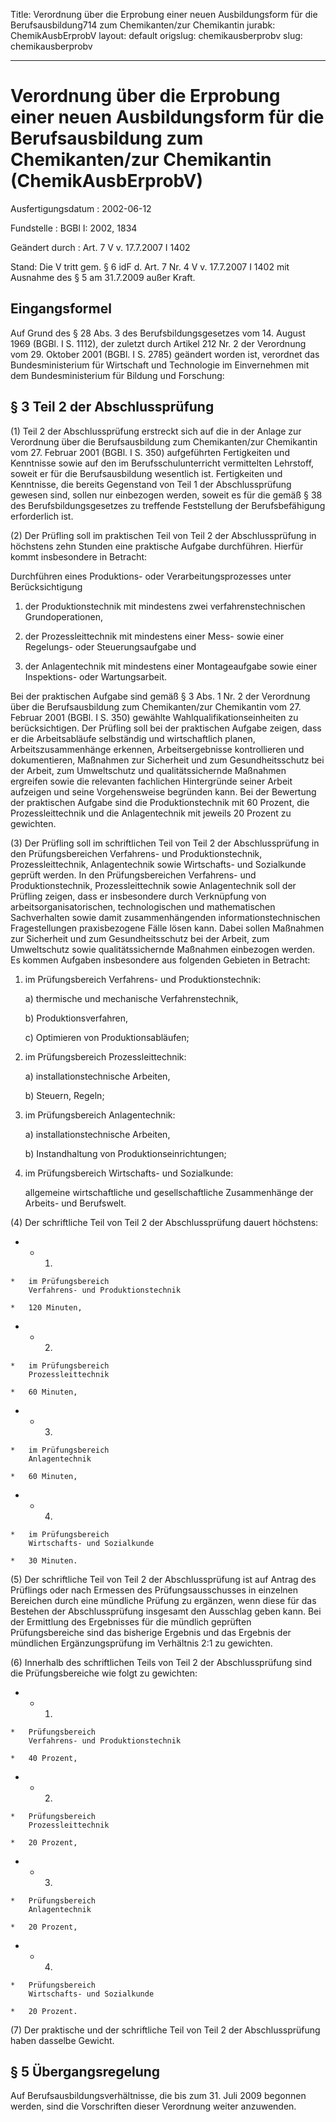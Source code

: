 Title: Verordnung über die Erprobung einer neuen Ausbildungsform für die Berufsausbildung714
  zum Chemikanten/zur Chemikantin
jurabk: ChemikAusbErprobV
layout: default
origslug: chemikausberprobv
slug: chemikausberprobv

---

# Verordnung über die Erprobung einer neuen Ausbildungsform für die Berufsausbildung zum Chemikanten/zur Chemikantin (ChemikAusbErprobV)

Ausfertigungsdatum
:   2002-06-12

Fundstelle
:   BGBl I: 2002, 1834

Geändert durch
:   Art. 7 V v. 17.7.2007 I 1402

Stand: Die V tritt gem. § 6 idF d. Art. 7 Nr. 4 V v. 17.7.2007 I 1402 mit Ausnahme des § 5 am 31.7.2009 außer Kraft.

## Eingangsformel

Auf Grund des § 28 Abs. 3 des Berufsbildungsgesetzes vom 14. August
1969 (BGBl. I S. 1112), der zuletzt durch Artikel 212 Nr. 2 der
Verordnung vom 29. Oktober 2001 (BGBl. I S. 2785) geändert worden ist,
verordnet das Bundesministerium für Wirtschaft und Technologie im
Einvernehmen mit dem Bundesministerium für Bildung und Forschung:


## § 3 Teil 2 der Abschlussprüfung

(1) Teil 2 der Abschlussprüfung erstreckt sich auf die in der Anlage
zur Verordnung über die Berufsausbildung zum Chemikanten/zur
Chemikantin vom 27. Februar 2001 (BGBl. I S. 350) aufgeführten
Fertigkeiten und Kenntnisse sowie auf den im Berufsschulunterricht
vermittelten Lehrstoff, soweit er für die Berufsausbildung wesentlich
ist. Fertigkeiten und Kenntnisse, die bereits Gegenstand von Teil 1
der Abschlussprüfung gewesen sind, sollen nur einbezogen werden,
soweit es für die gemäß § 38 des Berufsbildungsgesetzes zu treffende
Feststellung der Berufsbefähigung erforderlich ist.

(2) Der Prüfling soll im praktischen Teil von Teil 2 der
Abschlussprüfung in höchstens zehn Stunden eine praktische Aufgabe
durchführen. Hierfür kommt insbesondere in Betracht:

Durchführen eines Produktions- oder Verarbeitungsprozesses unter
Berücksichtigung

1.  der Produktionstechnik mit mindestens zwei verfahrenstechnischen
    Grundoperationen,


2.  der Prozessleittechnik mit mindestens einer Mess- sowie einer
    Regelungs- oder Steuerungsaufgabe und


3.  der Anlagentechnik mit mindestens einer Montageaufgabe sowie einer
    Inspektions- oder Wartungsarbeit.



Bei der praktischen Aufgabe sind gemäß § 3 Abs. 1 Nr. 2 der Verordnung
über die Berufsausbildung zum Chemikanten/zur Chemikantin vom 27.
Februar 2001 (BGBl. I S. 350) gewählte Wahlqualifikationseinheiten zu
berücksichtigen. Der Prüfling soll bei der praktischen Aufgabe zeigen,
dass er die Arbeitsabläufe selbständig und wirtschaftlich planen,
Arbeitszusammenhänge erkennen, Arbeitsergebnisse kontrollieren und
dokumentieren, Maßnahmen zur Sicherheit und zum Gesundheitsschutz bei
der Arbeit, zum Umweltschutz und qualitätssichernde Maßnahmen
ergreifen sowie die relevanten fachlichen Hintergründe seiner Arbeit
aufzeigen und seine Vorgehensweise begründen kann. Bei der Bewertung
der praktischen Aufgabe sind die Produktionstechnik mit 60 Prozent,
die Prozessleittechnik und die Anlagentechnik mit jeweils 20 Prozent
zu gewichten.

(3) Der Prüfling soll im schriftlichen Teil von Teil 2 der
Abschlussprüfung in den Prüfungsbereichen Verfahrens- und
Produktionstechnik, Prozessleittechnik, Anlagentechnik sowie
Wirtschafts- und Sozialkunde geprüft werden. In den Prüfungsbereichen
Verfahrens- und Produktionstechnik, Prozessleittechnik sowie
Anlagentechnik soll der Prüfling zeigen, dass er insbesondere durch
Verknüpfung von arbeitsorganisatorischen, technologischen und
mathematischen Sachverhalten sowie damit zusammenhängenden
informationstechnischen Fragestellungen praxisbezogene Fälle lösen
kann. Dabei sollen Maßnahmen zur Sicherheit und zum Gesundheitsschutz
bei der Arbeit, zum Umweltschutz sowie qualitätssichernde Maßnahmen
einbezogen werden. Es kommen Aufgaben insbesondere aus folgenden
Gebieten in Betracht:

1.  im Prüfungsbereich Verfahrens- und Produktionstechnik:

    a)  thermische und mechanische Verfahrenstechnik,


    b)  Produktionsverfahren,


    c)  Optimieren von Produktionsabläufen;





2.  im Prüfungsbereich Prozessleittechnik:

    a)  installationstechnische Arbeiten,


    b)  Steuern, Regeln;





3.  im Prüfungsbereich Anlagentechnik:

    a)  installationstechnische Arbeiten,


    b)  Instandhaltung von Produktionseinrichtungen;





4.  im Prüfungsbereich Wirtschafts- und Sozialkunde:

    allgemeine wirtschaftliche und gesellschaftliche Zusammenhänge der
    Arbeits- und Berufswelt.




(4) Der schriftliche Teil von Teil 2 der Abschlussprüfung dauert
höchstens:

*    *   1.

    *   im Prüfungsbereich
        Verfahrens- und Produktionstechnik

    *   120 Minuten,


*    *   2.

    *   im Prüfungsbereich
        Prozessleittechnik

    *   60 Minuten,


*    *   3.

    *   im Prüfungsbereich
        Anlagentechnik

    *   60 Minuten,


*    *   4.

    *   im Prüfungsbereich
        Wirtschafts- und Sozialkunde

    *   30 Minuten.




(5) Der schriftliche Teil von Teil 2 der Abschlussprüfung ist auf
Antrag des Prüflings oder nach Ermessen des Prüfungsausschusses in
einzelnen Bereichen durch eine mündliche Prüfung zu ergänzen, wenn
diese für das Bestehen der Abschlussprüfung insgesamt den Ausschlag
geben kann. Bei der Ermittlung des Ergebnisses für die mündlich
geprüften Prüfungsbereiche sind das bisherige Ergebnis und das
Ergebnis der mündlichen Ergänzungsprüfung im Verhältnis 2:1 zu
gewichten.

(6) Innerhalb des schriftlichen Teils von Teil 2 der Abschlussprüfung
sind die Prüfungsbereiche wie folgt zu gewichten:

*    *   1.

    *   Prüfungsbereich
        Verfahrens- und Produktionstechnik

    *   40 Prozent,


*    *   2.

    *   Prüfungsbereich
        Prozessleittechnik

    *   20 Prozent,


*    *   3.

    *   Prüfungsbereich
        Anlagentechnik

    *   20 Prozent,


*    *   4.

    *   Prüfungsbereich
        Wirtschafts- und Sozialkunde

    *   20 Prozent.




(7) Der praktische und der schriftliche Teil von Teil 2 der
Abschlussprüfung haben dasselbe Gewicht.


## § 5 Übergangsregelung

Auf Berufsausbildungsverhältnisse, die bis zum 31. Juli 2009 begonnen
werden, sind die Vorschriften dieser Verordnung weiter anzuwenden.

